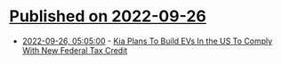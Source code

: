 # [Published on 2022-09-26](index.md)

* [2022-09-26, 05:05:00](https://tech.slashdot.org/story/22/09/25/1651230/kia-plans-to-build-evs-in-the-us-to-comply-with-new-federal-tax-credit?utm_source=rss1.0mainlinkanon&utm_medium=feed) - [Kia Plans To Build EVs In the US To Comply With New Federal Tax Credit](https://tech.slashdot.org/story/22/09/25/1651230/kia-plans-to-build-evs-in-the-us-to-comply-with-new-federal-tax-credit?utm_source=rss1.0mainlinkanon&utm_medium=feed)
